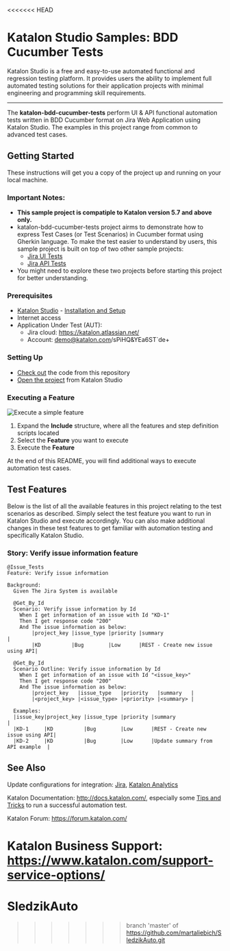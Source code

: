 <<<<<<< HEAD
# Katalon Studio Samples: BDD Cucumber Tests
Katalon Studio is a free and easy-to-use automated functional and regression testing platform. It provides users the ability to implement full automated testing solutions for their application projects with minimal engineering and programming skill requirements.
______
The **katalon-bdd-cucumber-tests** perform UI & API functional automation tests written in BDD Cucumber format on Jira Web Application using Katalon Studio. The examples in this project range from common to advanced test cases.
## Getting Started
These instructions will get you a copy of the project up and running on your local machine.

### Important Notes:
- **This sample project is compatiple to Katalon version 5.7 and above only.**
- katalon-bdd-cucumber-tests project airms to demonstrate how to express Test Cases (or Test Scenarios) in Cucumber format using Gherkin language. To make the test easier to understand by users, this sample project is built on top of two other sample projects:
    + [Jira UI Tests](https://github.com/katalon-studio-samples/jira-ui-tests)
    + [Jira API Tests](https://github.com/katalon-studio-samples/jira-api-tests)
- You might need to explore these two projects before starting this project for better understanding.

### Prerequisites
- [Katalon Studio](https://www.katalon.com/) - [Installation and Setup](https://docs.katalon.com/x/HwAM)
- Internet access
- Application Under Test (AUT):
     + Jira cloud: https://katalon.atlassian.net/
     + Account: demo@katalon.com/sPiHQ&YEa6ST`de+
### Setting Up
- [Check out](https://git-scm.com/book/en/v2/Git-Basics-Getting-a-Git-Repository) the code from this repository
- [Open the project](https://docs.katalon.com//display/KD/Manage+Test+Project) from Katalon Studio
### Executing a Feature
![Execute a simple feature](https://github.com/katalon-studio-samples/katalon-bdd-cucumber-tests/blob/master/Tutorials/Figures/Execute%20a%20feature.png?raw=true)
1. Expand the **Include** structure, where all the features and step definition scripts located
2. Select the **Feature** you want to execute
3. Execute the **Feature**

At the end of this README, you will find additional ways to execute automation test cases. 
## Test Features
Below is the list of all the available features in this project relating to the test scenarios as described. Simply select the test feature you want to run in Katalon Studio and execute accordingly. You can also make additional changes in these test features to get familiar with automation testing and specifically Katalon Studio. 
### Story: Verify issue information feature
```Gherkin     
@Issue_Tests
Feature: Verify issue information

Background:
  Given The Jira System is available

  @Get_By_Id
  Scenario: Verify issue information by Id
    When I get information of an issue with Id "KD-1"
    Then I get response code "200"
    And The issue information as below:
        |project_key |issue_type |priority |summary                          |
        |KD          |Bug        |Low      |REST - Create new issue using API|
        
  @Get_By_Id
  Scenario Outline: Verify issue information by Id
    When I get information of an issue with Id "<issue_key>"
    Then I get response code "200"
    And The issue information as below:
        |project_key   |issue_type   |priority   |summary   |
        |<project_key> |<issue_type> |<priority> |<summary> |
        
  Examples:
  |issue_key|project_key |issue_type |priority |summary                          |
  |KD-1     |KD          |Bug        |Low      |REST - Create new issue using API|
  |KD-2     |KD          |Bug        |Low      |Update summary from API example  |
``` 
## See Also
Update configurations for integration: [Jira](https://docs.katalon.com/x/7oEw), [Katalon Analytics](https://docs.katalon.com/x/KRhO)

Katalon Documentation: http://docs.katalon.com/, especially some [Tips and Tricks](https://docs.katalon.com/x/PgXR) to run a successful automation test. 

Katalon Forum: https://forum.katalon.com/

Katalon Business Support: https://www.katalon.com/support-service-options/
=======
# SledzikAuto
>>>>>>> branch 'master' of https://github.com/martaliebich/SledzikAuto.git

